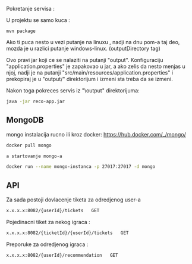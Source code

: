 Pokretanje servisa :

U projektu se samo kuca :

```bas
mvn package
```
Ako ti puca nesto u vezi putanje na linuxu , nadji na dnu pom-a taj deo, mozda je u razlici putanje windows-linux. (outputDirectory tag)

Ovo pravi jar koji ce se nalaziti na putanji "output\". Konfiguraciju "application.properties" je zapakovao u jar, a ako zelis da nesto menjas u njoj, nadji je na putanji "src/main/resources/application.properties" i prekopiraj je u "output/" direktorijum i izmeni sta treba da se izmeni. 

Nakon toga pokreces servis iz "\output" direktorijuma:

```bash
java -jar reco-app.jar
```


MongoDB
------

mongo instalacija rucno ili kroz docker: 
https://hub.docker.com/_/mongo/

```bash
docker pull mongo

a startovanje mongo-a

docker run --name mongo-instanca -p 27017:27017 -d mongo
```


API 
-----

Za sada postoji dovlacenje tiketa za odredjenog user-a
```bash
x.x.x.x:8082/{userId}/tickets   GET  
```

Pojedinacni tiket za nekog igraca :

```bash
x.x.x.x:8082/{ticketId}/{userId}/tickets   GET   
```


Preporuke za odredjenog igraca : 

```bash
x.x.x.x:8082/{userId}/recommendation   GET   
```

